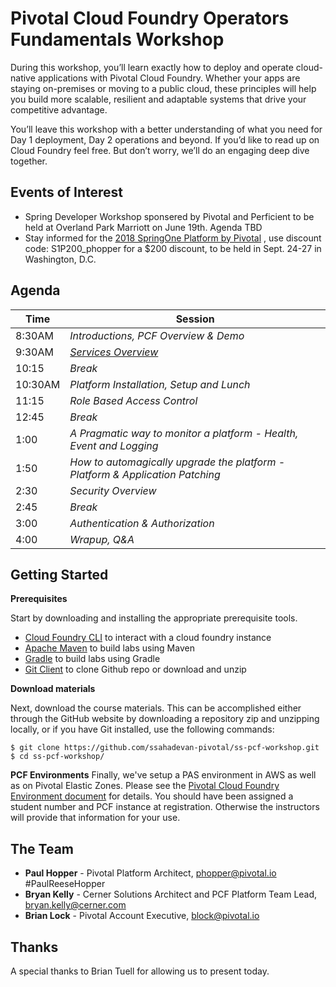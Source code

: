 # Pivotal Cloud Foundry Operators Fundamentals Workshop
During this workshop, you’ll learn exactly how to deploy and operate cloud-native applications with Pivotal Cloud Foundry. Whether your apps are staying on-premises or moving to a public cloud, these principles will help you build more scalable, resilient and adaptable systems that drive your competitive advantage.

You’ll leave this workshop with a better understanding of what you need for Day 1 deployment, Day 2 operations and beyond. If you’d like to read up on Cloud Foundry feel free. But don’t worry, we’ll do an engaging deep dive together.

## Events of Interest
- Spring Developer Workshop sponsered by Pivotal and Perficient to be held at Overland Park Marriott on June 19th. Agenda TBD
- Stay informed for the [2018 SpringOne Platform by Pivotal](https://springoneplatform.io/) , use discount code: S1P200_phopper  for a $200 discount, to be held in Sept. 24-27 in Washington, D.C.
## Agenda
Time | Session
---- | -------
8:30AM  | _Introductions, PCF Overview & Demo_
9:30AM  | _[Services Overview](./decks/02-Ops_Workshop-Services_Overview.pptx)_
10:15  | _Break_
10:30AM  | _Platform Installation, Setup and Lunch_
11:15  | _Role Based Access Control_
12:45 | _Break_
1:00 | _A Pragmatic way to monitor a platform - Health, Event and Logging_
1:50 | _How to automagically upgrade the platform - Platform & Application Patching_
2:30 | _Security Overview_
2:45 | _Break_
3:00 | _Authentication & Authorization_
4:00 | _Wrapup, Q&A_

## Getting Started
**Prerequisites**

Start by downloading and installing the appropriate prerequisite tools.
- [Cloud Foundry CLI](https://goo.gl/M0pH4i) to interact with a cloud foundry instance
- [Apache Maven](http://info.pivotal.io/HI002010A6ZlRJR1NeU00eC) to build labs using Maven
- [Gradle](https://services.gradle.org/distributions/gradle-3.1-all.zip) to build labs using Gradle
- [Git Client](https://git-scm.com/downloads) to clone Github repo or download and unzip

**Download materials**

Next, download the course materials.  This can be accomplished either through the GitHub website by downloading a repository zip and unzipping locally, or if you have Git installed, use the following commands:

```
$ git clone https://github.com/ssahadevan-pivotal/ss-pcf-workshop.git
$ cd ss-pcf-workshop/
```

**PCF Environments**
Finally, we've setup a PAS environment in AWS as well as on Pivotal Elastic Zones. Please see the [Pivotal Cloud Foundry Environment document](common/env_info.md) for details. You should have been assigned a student number and PCF instance at registration. Otherwise the instructors will provide that information for your use.
## The Team
- **Paul Hopper** - Pivotal Platform Architect, phopper@pivotal.io #PaulReeseHopper
- **Bryan Kelly** - Cerner Solutions Architect and PCF Platform Team Lead, bryan.kelly@cerner.com
- **Brian Lock** - Pivotal Account Executive, block@pivotal.io

## Thanks
A special thanks to Brian Tuell for allowing us to present today.
